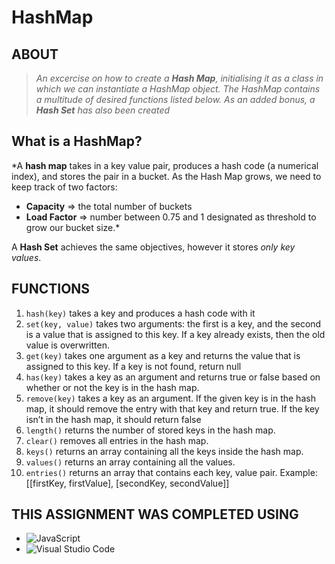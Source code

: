 # HashMap

## ABOUT

> *An excercise on how to create a **Hash Map**, initialising it as a class in which we can instantiate a HashMap object. The HashMap contains a multitude of desired functions listed below. As an added bonus, a **Hash Set** has also been created*

## What is a HashMap?

*A **hash map** takes in a key value pair, produces a hash code (a numerical index), and stores the pair in a bucket. As the Hash Map grows, we need to keep track of two factors:

- **Capacity** => the total number of buckets
- **Load Factor** => number between 0.75 and 1 designated as threshold to grow our bucket size.*

A **Hash Set** achieves the same objectives, however it stores *only key values*.

## FUNCTIONS

1. `hash(key)` takes a key and produces a hash code with it
2. `set(key, value)` takes two arguments: the first is a key, and the second is a value that is assigned to this key. If a key already exists, then the old value is overwritten.
3. `get(key)` takes one argument as a key and returns the value that is assigned to this key. If a key is not found, return null
4. `has(key)` takes a key as an argument and returns true or false based on whether or not the key is in the hash map.
5. `remove(key)` takes a key as an argument. If the given key is in the hash map, it should remove the entry with that key and return true. If the key isn’t in the hash map, it should return false
6. `length()` returns the number of stored keys in the hash map.
7. `clear()` removes all entries in the hash map.
8. `keys()` returns an array containing all the keys inside the hash map.
9. `values()` returns an array containing all the values.
10. `entries()` returns an array that contains each key, value pair. Example: [[firstKey, firstValue], [secondKey, secondValue]]


## THIS ASSIGNMENT WAS COMPLETED USING

- ![JavaScript](https://img.shields.io/badge/javascript-%23323330.svg?style=for-the-badge&logo=javascript&logoColor=%23F7DF1E)
- ![Visual Studio Code](https://img.shields.io/badge/Visual%20Studio%20Code-0078d7.svg?style=for-the-badge&logo=visual-studio-code&logoColor=white)
